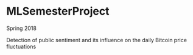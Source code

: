 # MLSemesterProject
Spring 2018

Detection of public sentiment and its influence on the daily Bitcoin price fluctuations
